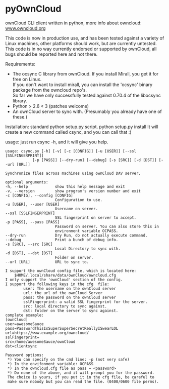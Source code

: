 pyOwnCloud
==========

ownCloud CLI client written in python, more info about owncloud: www.owncloud.org

This code is now in production use, and has been tested against a variety of Linux machines,
other platforms should work, but are currently untested. This code is in no way currently endorsed or
supported by ownCloud, all bugs should be reported here and not there.

Requirements:
* The ocsync C library from ownCloud. If you install Mirall, you get it for free on Linux.  
	If you don't want to install mirall, you can install the 'ocsync' binary package from the owncloud repo's.  
        So far we have only successfully tested against 0.70.4 of the libocsync library.
* Python > 2.6 < 3 (patches welcome)
* An ownCloud server to sync with. (Presumably you already have one of these.)

Installation:
  standard python setup.py script.
    python setup.py install
It will create a new command called csync, and you can call that :)

usage: just run csync -h, and it will give you help.

    usage: csync.py [-h] [-v] [-c [CONFIG]] [-u [USER]] [--ssl [SSLFINGERPRINT]]
                [-p [PASS]] [--dry-run] [--debug] [-s [SRC]] [-d [DST]] [--url [URL]]
    
    Synchronize files across machines using ownCloud DAV server.
    
    optional arguments:
    -h, --help            show this help message and exit
    -v, --version         show program's version number and exit
    -c [CONFIG], --config [CONFIG]
                          Configuration to use.
    -u [USER], --user [USER]
                          Username on server.
    --ssl [SSLFINGERPRINT]
                          SSL fingerprint on server to accept.
    -p [PASS], --pass [PASS]
                          Password on server. You can also store this in
                          environment variable OCPASS.
    --dry-run             Dry Run, do not actually execute command.
    --debug               Print a bunch of debug info.
    -s [SRC], --src [SRC]
                          Local Directory to sync with.
    -d [DST], --dst [DST]
                          Folder on server.
    --url [URL]           URL to sync to.
    
    I support the ownCloud config file, which is located here:
        $HOME/.local/share/data/ownCloud/owncloud.cfg
    I only support the 'ownCloud' section of the config.
    I support the following keys in the cfg  file:
    	    user: The username on the ownCloud server
    	    url: the url of the ownCloud Server
    	    pass: the password on the ownCloud server
    	    sslFingerprint: a valid SSL fingerprint for the server.
    	    src: local directory to sync against.
    	    dst: folder on the server to sync against.
    complete example:
    [ownCloud]
    user=awesomeSauce
    pass=PasswordThisIsSuperSuperSecretReallyISwearLOL
    url=https://www.example.org/owncloud/
    sslFingerprint=
    src=/home/awesomeSauce/ownCloud
    dst=clientsync
    
    Password options:
     *) You can specify on the cmd line: -p (not very safe)
     *) In the envifonment variable: OCPASS
     *) In the owncloud.cfg file as pass = <password>
     *) Do none of the above, and it will prompt you for the password.
     The choice is yours, if you put it in the cfg file, be careful to 
     make sure nobody but you can read the file. (0400/0600 file perms).
